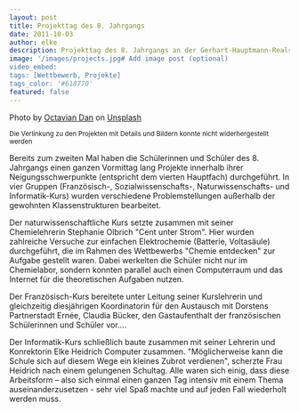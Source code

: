 ```yaml
---
layout: post
title: Projekttag des 8. Jahrgangs
date: 2011-10-03
author: elke
description: Projekttag des 8. Jahrgangs an der Gerhart-Hauptmann-Realschule
image: '/images/projects.jpg# Add image post (optional)
video_embed:
tags: [Wettbewerb, Projekte]
tags_color: '#618770'
featured: false
---
```

Photo by <a href="https://unsplash.com/@octadan?utm_content=creditCopyText&utm_medium=referral&utm_source=unsplash">Octavian Dan</a> on <a href="https://unsplash.com/photos/projects-text-on-pink-and-orange-b21Ty33CqVs?utm_content=creditCopyText&utm_medium=referral&utm_source=unsplash">Unsplash</a>
  

<small> Die Verlinkung zu den Projekten mit Details und Bildern konnte nicht widerhergestellt werden</small>

Bereits zum zweiten Mal haben die Schülerinnen und Schüler des 8. Jahrgangs einen ganzen Vormittag lang Projekte innerhalb ihrer Neigungsschwerpunkte (entspricht dem vierten Hauptfach) durchgeführt. In vier Gruppen (Französisch-, Sozialwissenschafts-, Naturwissenschafts- und Informatik-Kurs) wurden verschiedene Problemstellungen außerhalb der gewohnten Klassenstrukturen bearbeitet.


Der naturwissenschaftliche Kurs setzte zusammen mit seiner Chemielehrerin Stephanie Olbrich "Cent unter Strom". Hier wurden zahlreiche Versuche zur einfachen Elektrochemie (Batterie, Voltasäule) durchgeführt, die im Rahmen des Wettbewerbs "Chemie entdecken" zur Aufgabe gestellt waren. Dabei werkelten die Schüler nicht nur im Chemielabor, sondern konnten parallel auch einen Computerraum und das Internet für die theoretischen Aufgaben nutzen.


Der Französisch-Kurs bereitete unter Leitung seiner Kurslehrerin und gleichzeitig diesjährigen Koordinatorin für den Austausch mit Dorstens Partnerstadt Ernée, Claudia Bücker, den Gastaufenthalt der französischen Schülerinnen und Schüler vor....

 

Der Informatik-Kurs schließlich baute zusammen mit seiner Lehrerin und Konrektorin Elke Heidrich Computer zusammen. "Möglicherweise kann die Schule sich auf diesem Wege ein kleines Zubrot verdienen", scherzte Frau Heidrich nach einem gelungenen Schultag. Alle waren sich einig, dass diese Arbeitsform – also sich einmal einen ganzen Tag intensiv mit einem Thema auseinanderzusetzen - sehr viel Spaß machte und auf jeden Fall wiederholt werden muss.